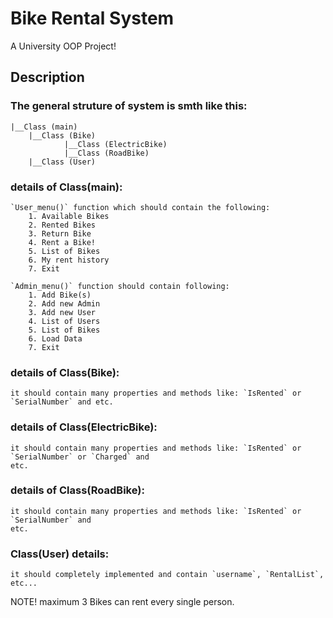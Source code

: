 # Bike Rental System
A University OOP Project!

## Description
### The general struture of system is smth like this:
    |__Class (main)
        |__Class (Bike)
                |__Class (ElectricBike)
                |__Class (RoadBike)
        |__Class (User)


### details of Class(main):
    `User_menu()` function which should contain the following:
        1. Available Bikes
        2. Rented Bikes
        3. Return Bike
        4. Rent a Bike!
        5. List of Bikes
        6. My rent history
        7. Exit

    `Admin_menu()` function should contain following:
        1. Add Bike(s)
        2. Add new Admin
        3. Add new User
        4. List of Users
        5. List of Bikes
        6. Load Data
        7. Exit
### details of Class(Bike):
    it should contain many properties and methods like: `IsRented` or `SerialNumber` and etc.
### details of Class(ElectricBike):
    it should contain many properties and methods like: `IsRented` or `SerialNumber` or `Charged` and 
    etc.
### details of Class(RoadBike):
    it should contain many properties and methods like: `IsRented` or `SerialNumber` and 
    etc.
### Class(User) details:
    it should completely implemented and contain `username`, `RentalList`, etc...

NOTE!
maximum 3 Bikes can rent every single person.
